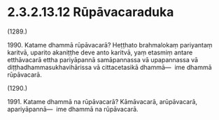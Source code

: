 

# 2.3.2.13.12 Rūpāvacaraduka






(1289.)

1990\. Katame dhammā rūpāvacarā? Heṭṭhato brahmalokaṃ pariyantaṃ karitvā, uparito akaniṭṭhe deve anto karitvā, yaṃ etasmiṃ antare etthāvacarā ettha pariyāpannā samāpannassa vā upapannassa vā diṭṭhadhammasukhavihārissa vā cittacetasikā dhammā—  ime dhammā rūpāvacarā.

(1290.)

1991\. Katame dhammā na rūpāvacarā? Kāmāvacarā, arūpāvacarā, apariyāpannā—  ime dhammā na rūpāvacarā.



